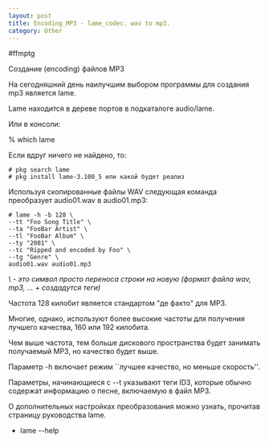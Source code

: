 ```yaml
---
layout: post
title: Encoding_MP3 - lame_codec. wav to mp3. 
category: Other
---
```


#ffmptg

Создание (encoding) файлов MP3

На сегодняшний день наилучшим выбором программы для создания mp3 является lame. 

Lame находится в дереве портов в подкаталоге audio/lame.

Или в консоли:

% which lame

Если вдруг ничего не найдено, то:
```
# pkg search lame
# pkg install lame-3.100_5 или какой будет реализ
```
Используя скопированные файлы WAV следующая команда преобразует audio01.wav в audio01.mp3:
```
# lame -h -b 128 \
--tt "Foo Song Title" \
--ta "FooBar Artist" \
--tl "FooBar Album" \
--ty "2001" \
--tc "Ripped and encoded by Foo" \
--tg "Genre" \
audio01.wav audio01.mp3
```
*\ - это символ просто переноса строки на новую
(формат файла wav, mp3, ... + создадутся теги)*

Частота 128 килобит является стандартом "де факто" для MP3. 

Многие, однако, используют более высокие частоты для получения лучшего качества, 160 или 192 килобита. 

Чем выше частота, тем больше дискового пространства будет занимать получаемый MP3, но качество будет выше. 

Параметр -h включает режим ``лучшее качество, но меньше скорость''. 

Параметры, начинающиеся с --t указывают теги ID3, которые обычно содержат информацию о песне, включаемую в файл MP3. 

О дополнительных настройках преобразования можно узнать, прочитав страницу руководства lame.

- lame --help

